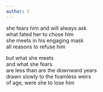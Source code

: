 ```yaml
---
author: C
---
```


she fears him and will always ask<br>
what fated her to chose him<br>
she meets in his engaging mask<br>
all reasons to refuse him<br>

but what she meets<br>
and what she fears<br>
are less than are the downward years<br>
drawn slowly to the foamless weirs<br> 
of age, were she to lose him
